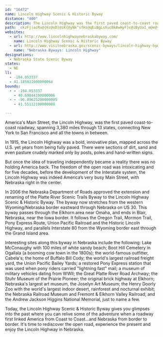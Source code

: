 ```yaml
---
id: "16472"
name: Lincoln Highway Scenic & Historic Byway
distance: "400"
description: The Lincoln Highway was the first paved coast-to-coast roadway, spanning 3,380 miles through 13 states, connecting New York to San Francisco and all the towns in between.  In Nebraska, the byway stretches from the western Wyoming/Nebraska border eastward through Nebraska on US 30.
path: _ckzFj|azRu@{Kc@oD}@iK{@yNk^sfHi@qEiBgLsXucBkAwHyF}c@iByUaI_m@e@{CgCyM{B}MuEw]oBoMwBuKiA_FiDoMygBuxFiAsCuAqCcBkCeKwMqNuRyDsH{CaKwH_ZiBmH_AmEy@yEg@{Di@yFg@oIMsF?cOrBapBZ}e@a@geBRyIdN}aCnBs_@`@mMPoLz@scBGaS}@g^gD_iA_B_e@iAaMie@eoDmBkPu@sJ}@{QgJ{{Bo@uQOwM?yLNsb@vBqr@j@_JrAuJx@gEtAiF|AcFfG}Nx@mCj@{Br@qENaCHeC@m_ARikAOeYe@gd@C_oCHceBE{mBVsdAL{vBImxBHibFNoHh@cQbCiu@j@mNff@wpJ~^a_ElFue@nC{XlQgmBp@sIVsEn@cR|Boz@~GgqBRgIl@qO`Aw\Ui[HiIhCc`ATaLHkOiA_dBL}SfEavAPaGZsEVsBx@qE~@oD|BgGtEqI`BcEz@yCpA{Gx@{INeJGoCoCsj@EgG@aGrN{hGZ_IrB_\bFuv@r@aJlBqPvC}QbgAcwFzAuGt`@i|AhQqu@fDmLvHqUhw@_qBrSih@zrA__DvGePfF{Oj_@mtAbHsXrBoJfBgMn@mGj@kJXkLBqHoAwpAIaOH_FdCs\DeGgCunCCmIJe\xAkrBgXB{@s@o@qA@sIEIHcD@kMKcb@`@mlBKcs@i@mJsH_|@wAqVc@aMyZmsOE_HPma@lCqiES__@x@k_@b@gt@Ek[wDuiJ?aR|@kbDP_Eh@mDbBoGbf@}fBfIqYpCsLbD_RxEoZxs@qmElB}KtAqG|CwKtc@cwAfCwIdxBwuIxeAypDfFoPdNge@^gBTeBHsDE}qAD}[^gE|BaONsBJkDBiLNkmBC}`ELqw@`@{{GRsbFCw[IuLa@omBTgfFHkoF\uuB[srAFcl@C_d@Hk}A]swB\q|AN{vEN}|@EySj@__ECe_@B_NCchJB}y@A_bFH_p@?a}AIqRs@iT_@_G{AeQ{BaUa@mFmUkeCwDq\s@yHgD{b@eFal@mb@qqE{Gwu@oYu}CmAgI_ByHkLaa@oQsl@eMac@oAeFyA{H}AsJ_AoM}Ai[eA_QsAyLqGop@cBaO_A}LgDsi@o@oOsE}q@YeFEsCoAcQgBc^yAeSeAmJm@wDuSmbAsB{LcAiLyBe_@gEmw@OoH?_FNcH^mHpH{|@~C}e@dHejA|CsqADwMO_NmAaj@_Ak^OcKGuNzFmxG\eg@Bcn@Zgs@HqCd@uK~BkYvA{Kn@aEvC_NvHs[|@{Fd@yGDgGEuDq@i]eAw[iCsnAUkUy@s_@s@kb@gA{g@aAgZYyNSyWL_Lf@uPrBo^pV{sDlAea@t@cQn@{R|E_fB?}LOsJmEk`AiAgIsEqRe@eD]eDqE_aA{@oZSuMAmGJqRjFweCFuEAmIIyDyDwv@y@aMen@u{FwSauAgDiSon@svCqEwTaG_\yEqZgFc_@{Icr@oDqZy@oJs@_Ly@}TsU{aHeAoSuNyhEc@sHe@_Fm@oFeAwFy@{DmCuJeGmRuBkJu@}DcAoIg@{F_@gJKgIEan@Pa}EpCaxBDoJKs|F?kuEx@}wCFwe@?svKFke@Cq_CH_Eh@mFt@uDpAkDfBmDfE{E~ZwZrKaLhCaEfAkCh@mBrAyH~NyaAtAsIHS~AiMNmHIk@?{@L}_AR_GHkHZwDHkPvGebAbJqqAjFqx@~AiTb@iDl@_DdB_GrC{FhC_DvDuCtOeIhHeDzHgChFoAtDq@WwNkSewDOsE?mETmF^oDj@yDzAkGtE{MnvB{bGnCgIvAmF`eDmiPZqAbAuCfHoNh@_Bx@yCr@gFDkA?gCEoEs@sK]yHEmD\yGn@cEx@_Dj@_BjHoOx@aCr@_D~^kiBjEwR~yBcxKrdA_oEbv@wbD~ByHvCoHvE_JtAsBtKwOjSwZ`Zqb@jy@ajA~s@idAxD{FhB{DlJqWl@qB|@gETsCb@uJhGcyAHwA^{BhAsE|@gCx@_Bps@gnAvCuFnFmL|wAgwDdwBwtGfx@eeCdpAgzD~FuQ`FiRTYlG_RjGmRdByFlBgFtL{^hBkEhCsHbB{F`aAcvCtq@qtBfHoSzf@_{A`Nk`@rBeHtEqR`BiIbCaP~BoKvKmd@pP{o@~FoWb@gBvFsPrNom@je@ydBxeA{|DvFqXxBgInBeIRo@JIn@{BfBgH?YdOyi@`GiUxBiHtDoNzHyTpHyWzX}eA~P}m@bt@enCr_AkkDr@sCpD}QxDmObWk_AhB}FpFmObAaDp^krAz`AynDjq@qdCfEcPbCoLdCcPly@ohGhA{JhAmPt@cHdF}_@h@oDVw@lAoI~AeMf@aF`Iom@J_AEQnCeRjGke@hAuGhD{PbCgQj\meC~UwfBbn@muEtNaeATeCbWmkBvJau@bAmJl@cItp@wgKZqGNyKb@gKhF_y@lAgO|BcVz@oK|Be]nvA{kTjHqgApBmf@lEas@`BkVrBoPlIanAxg@g_IdXwaEhRmwCd@aGhAcTvJywAl@uLN}FX}xECmx@RibA?}lDd@qHhCmTRuCDqFKmGy@kLMeGBiEXsH?mH_@mG}AaNYqK?yrCFqWJW?{l@EmAi@eBoCeD[u@GyAV{z@RuTBgTl@}~Ag@gGwEo[wEg_@{OygAgHki@{NkcAuI{n@K[}UicBiiB{vMyv@mxFiKot@}\_lBsDoTyBiOgG_]qHy`@c@eBsCqNwaDqpQyE{UaNqu@mAeEoAyC{HcLmByDqAkEs@yCc@iDUsDIiRSiIUyC}@eGs}@aqEwZi}AiPcx@qqAsuGyE_Ui@gDgC}KcDyL}Gm\}D}ToPk}@czAirHiCmKiCyIeDqJof@guAyTio@w[a}@cs@cqBiNi`@wIkUgKiZmEeN}HgTqz@_bCkhBoeFgAqBuBaDaBkBoCcC_C_BkF_CmJsCmEgCsB}A}B_CuDwFkB}D{Mg`@DMiAqDuDcLqGuQ_A_DcAoEm@mDk@yFsBou@McIL_CdC}VBwAOmBoBsHOGsBsGa[ecAnD_CsRgo@cM_a@aHqUmDiNSm@UW{Lse@cBgH_Qwo@}CyKkRau@iBwGkByDyWu_@sDcF}FmLkFiOeOgj@qHqYeDiKeDyHqeBygDyU}g@cFoJgRw[wMkWigF}~JsAiCkGaOwL}UuK{TiQ_]gGsIoMkVw\up@aaB{`Dc{FeaLq_CmuE{C{GaFuP_BeEgVye@iBaBOQIg@b@qx@?gHIyCU{Dg@cDe@aCuAmEsBkEwCaEyCmCmBmA}DyA_Cg@wCQoPMyAKsC_@}FmBgEeCcDuCiC_DiCqEioEk{IgDiHwJoV_CcFiBkD_KwOcHaMwyFecL}FmMeAuCqC_Gyf@kbAgHiPcBaDqJoNsCyEutBwdEi}BctEe\uo@eqD}kHufAoxBeFiKiByEub@{qA}HoXwFkOgB_E}DcKmt@{{BulAytDic@awAsGeSaiAokDeB{EqKe]}Viv@ecAi_Dal@ygBaGaSsEwQsFcNgEaM}{BmdHuAuHc@sD[sEOmHH{vA]qwBOob@MsbAf@yiCen@E}XP_NEiyAXy@_A_@_Ah@cuBNYJugBQagAP_dAQoaFEqSYmRd@izDBgq@OmFS{Ce@yDs@mEcAeEiBuFsDsH_BaCwBmCwl@_l@oIwIwAoBqBsDiB}Fo@_Ec@oGAsIJc_ABspDd@whDHe_CYi[QiJy@aVkC}}@OcC_@kCo@mCw@mCaAgCeAcBuC{CgYcUiVoQmDgD}C{Ek@qAqBoIa@eHNw~ACq_ARm{@OoZ}A_b@_@mQHeMC}v@Imp@K}AI{`At@onJ?}fBNs`ALcTb@ahD?{i@D}W@ivCRoHhAsHrAwDdAuBzGmKjAsB|@sBlAoE^}BTiBRwClAyoBMmE_@aDs@{DyAeGi@gD[mEm@wd@?uBBkAjFsaAdAoUxAeVDeEUgGIgGg@yjApAoIjA{DV_B`@yHpDy~At@uW\{r@J}KbAunDTg{AHW?qBRiA^cBn@aBxAkClD}ErA}Bt@iB`AkFLgDpUwsJDmFCkA{@mLGiFFaDT_DrC{RNgCb@{SDo{AHa\GeiBVubEE}p@FWGeBg@{EiAmF_AqCmA}BiCkDqJcJaOsOkNuM_IgIc~@s}@aEeFwC{EuDyIaB{F{AuHo@sF_@yFOsFGylDFcr@T{QbC}{@d@mJh@uEhAuH~@_EpBsG`BgEvAsCfD{FbDaExCwCrC{BjF}CpB{@lDmAjE_A~AYxDSlEKhq@JbC`@~Br@nAp@fA~@hCxCxAhAd@\vAZ|@H?qf@Iu@CeKNmiD?wcDHmn@t@q`AD}POmH{@uQIsODmdBNeZUsnB?}aBEiEW_Ea@mD{BmM[gD[mFCwCH{FXmEh@aF~BwNb@mIDo}@TwaAXq|CToGl@_H`Hai@JwDEiCSsCc@mCoAcEc@{@}_@an@}EaGaWkYqMmNwMoOkDuE}FsIoc@op@wC{Eix@cdByCgGy@wAaEcFsCkCuQoMaFeEyDiE__@_e@m]ca@aEcEqE}D}MiI{F{DaJ_Iou@wq@{LoKyCkB_IeDiGyAkEg@oiAkE}Ce@uDgA{GoDwAm@uAc@wSDOK_B??oHIg@Bse@De@HmHEyIM_AHqx@OgGe@sGqAyIkBcHoN__@sD_HmEgJqC}JeDgO_@sCOyCCeU
websites:
  - url: http://www.lincolnhighwaynebraskabyway.com/
    name: Lincoln Highway Scenic & Historic Byway
  - url: http://www.visitnebraska.gov/scenic-byways/lincoln-highway-byway
    name: "Nebraska Byways: Lincoln Highway"
designations:
  - Nebraska State Scenic Byway
states:
  - NE
ll:
  - -104.053337
  - 41.185921000000064
bounds:
  - - -104.053337
    - 40.69844100000006
  - - -96.09625200000005
    - 41.55112100000008

---
```


America's Main Street, the Lincoln Highway, was the first paved coast-to-coast roadway, spanning 3,380 miles through 13 states, connecting New York to San Francisco and all the towns in between.

In 1915, the Lincoln Highway was a bold, innovative plan, mapped across the U.S. yet years from being fully paved.  There were sections of dirt, sand and even pasture crudely marked only by posts, poles and hand-written signs.

But once the idea of traveling independently became a reality there was no holding America back.  The freedom of the open road was intoxicating and for five decades, before the development of the Interstate system, the Lincoln Highway was indeed America’s very busy Main Street, with Nebraska right in the center.

In 2006 the Nebraska Department of Roads approved the extension and renaming of the Platte River Scenic Trails Byway to the Lincoln Highway Scenic & Historic Byway. The byway now stretches from the western Wyoming/Nebraska border eastward through Nebraska on US 30. This byway passes through the Elkhorn area near Omaha, and ends in Blair, Nebraska, near the Iowa border. It follows the Oregon Trail, Mormon Trail, Pony Express Route, Union Pacific Railroad and the Historic Lincoln Highway, and parallels Interstate 80 from the Wyoming border east through the Grand Island area.

Interesting sites along this byway in Nebraska include the following: Lake McConaughy with 100 miles of white sandy beach; Boot Hill Cemetery in Ogallala (a booming cow town in the 1800s); the world-famous outfitter, Cabela's; the home of Buffalo Bill Cody; the world's largest railroad freight yard, the Union Pacific Bailey Yards; a restored Pony Express station that was used when pony riders carried "lightning fast" mail; a museum of military vehicles dating from WWII; the Great Platte River Road Archway; the Stuhr Museum of the Prairie Pioneer; the original brick highway at Elkhorn; Nebraska's largest art museum, the Joselyn Art Museum; the Henry Doorly Zoo with the world's largest indoor desert, rainforest and nocturnal exhibit; the Nebraska Railroad Museum and Fremont & Elkhorn Valley Railroad; and the Andrew Jackson Higgins National Memorial, just to name a few.

Today, the Lincoln Highway Scenic & Historic Byway gives you glimpses into the past where you can relive some of the adventure when a roadway first linked America from Coast to Coast...and Nebraska from border to border.  It's time to rediscover the open road, experience the present and enjoy the Lincoln Highway in Nebraska.
